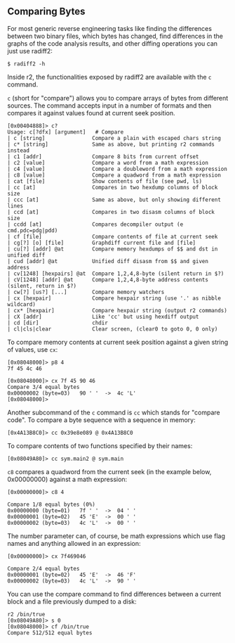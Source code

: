 ## Comparing Bytes

For most generic reverse engineering tasks like finding the differences between two binary files, which bytes has changed, find differences in the graphs of the code analysis results, and other diffing operations you can just use radiff2:

```
$ radiff2 -h
```

Inside r2, the functionalities exposed by radiff2 are available with the `c` command.

`c` (short for "compare") allows you to compare arrays of bytes from different sources. The command accepts input in a number of formats and then compares it against values found at current seek position.

```
[0x00404888]> c?
Usage: c[?dfx] [argument]   # Compare
| c [string]               Compare a plain with escaped chars string
| c* [string]              Same as above, but printing r2 commands instead
| c1 [addr]                Compare 8 bits from current offset
| c2 [value]               Compare a word from a math expression
| c4 [value]               Compare a doubleword from a math expression
| c8 [value]               Compare a quadword from a math expression
| cat [file]               Show contents of file (see pwd, ls)
| cc [at]                  Compares in two hexdump columns of block size
| ccc [at]                 Same as above, but only showing different lines
| ccd [at]                 Compares in two disasm columns of block size
| ccdd [at]                Compares decompiler output (e cmd.pdc=pdg|pdd)
| cf [file]                Compare contents of file at current seek
| cg[?] [o] [file]         Graphdiff current file and [file]
| cu[?] [addr] @at         Compare memory hexdumps of $$ and dst in unified diff
| cud [addr] @at           Unified diff disasm from $$ and given address
| cv[1248] [hexpairs] @at  Compare 1,2,4,8-byte (silent return in $?)
| cV[1248] [addr] @at      Compare 1,2,4,8-byte address contents (silent, return in $?)
| cw[?] [us?] [...]        Compare memory watchers
| cx [hexpair]             Compare hexpair string (use '.' as nibble wildcard)
| cx* [hexpair]            Compare hexpair string (output r2 commands)
| cX [addr]                Like 'cc' but using hexdiff output
| cd [dir]                 chdir
| cl|cls|clear             Clear screen, (clear0 to goto 0, 0 only)
```

To compare memory contents at current seek position against a given string of values, use `cx`:

```
[0x08048000]> p8 4
7f 45 4c 46

[0x08048000]> cx 7f 45 90 46
Compare 3/4 equal bytes
0x00000002 (byte=03)   90 ' '  ->  4c 'L'
[0x08048000]>
```

Another subcommand of the `c` command is `cc` which stands for "compare code".
To compare a byte sequence with a sequence in memory:

```
[0x4A13B8C0]> cc 0x39e8e089 @ 0x4A13B8C0
```

To compare contents of two functions specified by their names:

```
[0x08049A80]> cc sym.main2 @ sym.main
```

`c8` compares a quadword from the current seek (in the example below, 0x00000000) against a math expression:

```
[0x00000000]> c8 4

Compare 1/8 equal bytes (0%)
0x00000000 (byte=01)   7f ' '  ->  04 ' '
0x00000001 (byte=02)   45 'E'  ->  00 ' '
0x00000002 (byte=03)   4c 'L'  ->  00 ' '
```

The number parameter can, of course, be math expressions which use flag names and anything allowed in an expression:

```
[0x00000000]> cx 7f469046

Compare 2/4 equal bytes
0x00000001 (byte=02)   45 'E'  ->  46 'F'
0x00000002 (byte=03)   4c 'L'  ->  90 ' '
```

You can use the compare command to find differences between a current block and a file previously dumped to a disk:

```
r2 /bin/true
[0x08049A80]> s 0
[0x08048000]> cf /bin/true
Compare 512/512 equal bytes
```
